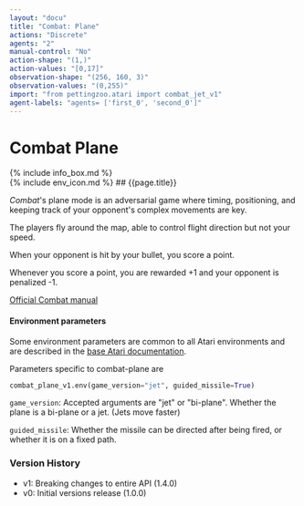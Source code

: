 ```yaml
---
layout: "docu"
title: "Combat: Plane"
actions: "Discrete"
agents: "2"
manual-control: "No"
action-shape: "(1,)"
action-values: "[0,17]"
observation-shape: "(256, 160, 3)"
observation-values: "(0,255)"
import: "from pettingzoo.atari import combat_jet_v1"
agent-labels: "agents= ['first_0', 'second_0']"
---
```


# Combat Plane

<div class="docu-info" markdown="1">
{% include info_box.md %}
</div>

<div class="docu-content" markdown="1">
<div class="appear_big env-title" markdown="1">
{% include env_icon.md %}
## {{page.title}}
</div>





*Combat*'s plane mode is an adversarial game where timing,
positioning, and keeping track of your opponent's complex
movements are key.

The players fly around the map, able to control flight direction
but not your speed.

When your opponent is hit by your bullet,
you score a point.

Whenever you score a point, you are rewarded +1 and your opponent is penalized -1.

[Official Combat manual](https://atariage.com/manual_html_page.php?SoftwareID=935)


#### Environment parameters

Some environment parameters are common to all Atari environments and are described in the [base Atari documentation](../atari).

Parameters specific to combat-plane are

``` python
combat_plane_v1.env(game_version="jet", guided_missile=True)
```

`game_version`:  Accepted arguments are "jet" or "bi-plane". Whether the plane is a bi-plane or a jet. (Jets move faster)

`guided_missile`:  Whether the missile can be directed after being fired, or whether it is on a fixed path.

### Version History

* v1: Breaking changes to entire API (1.4.0)
* v0: Initial versions release (1.0.0)
</div>
